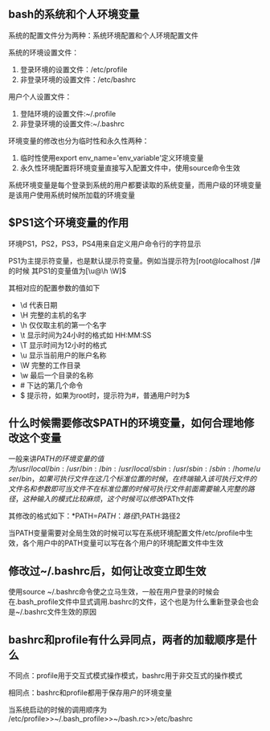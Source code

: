 



## bash的系统和个人环境变量

系统的配置文件分为两种：系统环境配置和个人环境配置文件

系统的环境设置文件：

1. 登录环境的设置文件：/etc/profile
2. 非登录环境的设置文件：/etc/bashrc

用户个人设置文件：

1. 登陆环境的设置文件:~/.profile
2. 非登录环境的设置文件:~/.bashrc

环境变量的修改也分为临时性和永久性两种：
1. 临时性使用export env_name='env_variable'定义环境变量
2. 永久性环境配置将环境变量直接写入配置文件中，使用source命令生效

系统环境变量是每个登录到系统的用户都要读取的系统变量，而用户级的环境变量是该用户使用系统时候所加载的环境变量

## $PS1这个环境变量的作用
环境PS1，PS2，PS3，PS4用来自定义用户命令行的字符显示

PS1为主提示符变量，也是默认提示符变量。例如当提示符为[root@localhost /]#的时候 其PS1的变量值为[\u@\h \W]\$

其相对应的配置参数的值如下

*  \d 代表日期
*  \H 完整的主机的名字
*  \h 仅仅取主机的第一个名字
*  \t 显示时间为24小时的格式如 HH:MM:SS
*  \T 显示时间为12小时的格式
*  \u 显示当前用户的账户名称
*  \W 完整的工作目录
*  \w 最后一个目录的名称
*  \# 下达的第几个命令
*  \$ 提示符，如果为root时，提示符为#，普通用户时为$


## 什么时候需要修改$PATH的环境变量，如何合理地修改这个变量 
一般来讲$PATH的环境变量的值为/usr/local/bin:/usr/bin:/bin:/usr/local/sbin:/usr/sbin:/sbin:/home/user/bin，如果可执行文件在这几个标准位置的时候，在终端输入该可执行文件的文件名和参数即可
当文件不在标准位置的时候可执行文件前面需要输入完整的路径，这种输入的模式比较麻烦，这个时候可以修改$PATh文件

其修改的格式如下：*PATH=$PATH：路径1;$PATH:路径2

当PATH变量需要对全局生效的时候可以写在系统环境配置文件/etc/profile中生效，各个用户中的PATH变量可以写在各个用户的环境配置文件中生效 

## 修改过~/.bashrc后，如何让改变立即生效
使用source ~/.bashrc命令使之立马生效，一般在用户登录的时候会在.bash_profile文件中显式调用.bashrc的文件，这个也是为什么重新登录会也会是~/.bashrc文件生效的原因 
 

## bashrc和profile有什么异同点，两者的加载顺序是什么
不同点：profile用于交互式模式操作模式，bashrc用于非交互式的操作模式

相同点：bashrc和profile都用于保存用户的环境变量

当系统启动的时候的调用顺序为 /etc/profile>>~/.bash_profile>>~/bash.rc>>/etc/bashrc